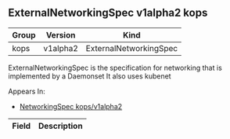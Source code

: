 ## ExternalNetworkingSpec v1alpha2 kops

Group        | Version     | Kind
------------ | ---------- | -----------
kops | v1alpha2 | ExternalNetworkingSpec



ExternalNetworkingSpec is the specification for networking that is implemented by a Daemonset It also uses kubenet

<aside class="notice">
Appears In:

<ul> 
<li><a href="#networkingspec-v1alpha2-kops">NetworkingSpec kops/v1alpha2</a></li>
</ul></aside>

Field        | Description
------------ | -----------

